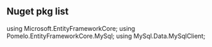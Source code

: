 ## Nuget pkg list
  using Microsoft.EntityFrameworkCore;
  using Pomelo.EntityFrameworkCore.MySql;
  using MySql.Data.MySqlClient;
